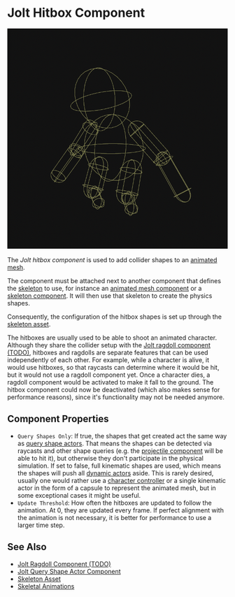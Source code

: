 # Jolt Hitbox Component

![Hitboxes](media/hitboxes.png)

The *Jolt hitbox component* is used to add collider shapes to an [animated mesh](../../../animation/skeletal-animation/animated-mesh-component.md).

The component must be attached next to another component that defines the [skeleton](../../../animation/skeletal-animation/skeleton-asset.md) to use, for instance an [animated mesh component](../../../animation/skeletal-animation/animated-mesh-component.md) or a [skeleton component](../../../animation/skeletal-animation/skeleton-component.md). It will then use that skeleton to create the physics shapes.

Consequently, the configuration of the hitbox shapes is set up through the [skeleton asset](../../../animation/skeletal-animation/skeleton-asset.md).

The hitboxes are usually used to be able to shoot an animated character. Although they share the collider setup with the [Jolt ragdoll component (TODO)](jolt-ragdoll-component.md), hitboxes and ragdolls are separate features that can be used independently of each other. For example, while a character is alive, it would use hitboxes, so that raycasts can determine where it would be hit, but it would not use a ragdoll component yet. Once a character dies, a ragdoll component would be activated to make it fall to the ground. The hitbox component could now be deactivated (which also makes sense for performance reasons), since it's functionality may not be needed anymore.

## Component Properties

* `Query Shapes Only`: If true, the shapes that get created act the same way as [query shape actors](../actors/jolt-queryshape-actor-component.md). That means the shapes can be detected via raycasts and other shape queries (e.g. the [projectile component](../../../gameplay/projectile-component.md) will be able to hit it), but otherwise they don't participate in the physical simulation. If set to false, full kinematic shapes are used, which means the shapes will push all [dynamic actors](../actors/jolt-dynamic-actor-component.md) aside. This is rarely desired, usually one would rather use a [character controller](../special/jolt-character-controller.md) or a single kinematic actor in the form of a capsule to represent the animated mesh, but in some exceptional cases it might be useful.
* `Update Threshold`: How often the hitboxes are updated to follow the animation. At 0, they are updated every frame. If perfect alignment with the animation is not necessary, it is better for performance to use a larger time step.

## See Also

* [Jolt Ragdoll Component (TODO)](jolt-ragdoll-component.md)
* [Jolt Query Shape Actor Component](../actors/jolt-queryshape-actor-component.md)
* [Skeleton Asset](../../../animation/skeletal-animation/skeleton-asset.md)
* [Skeletal Animations](../../../animation/skeletal-animation/skeletal-animation-overview.md)
